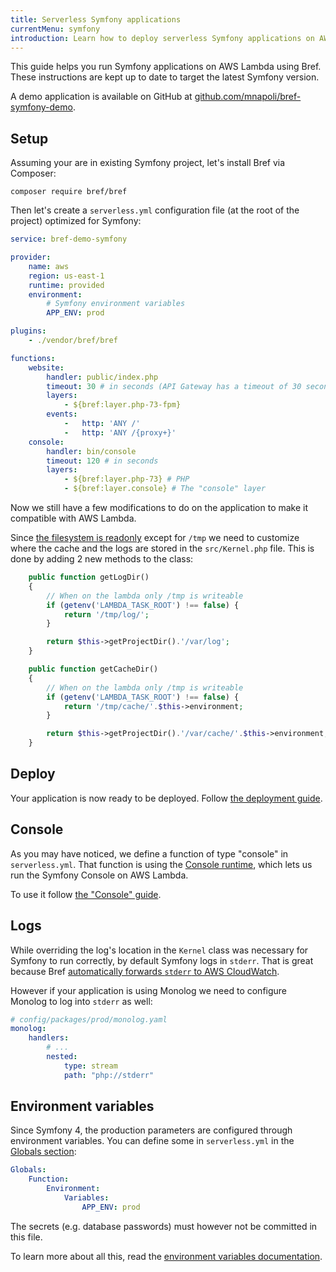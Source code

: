 ```yaml
---
title: Serverless Symfony applications
currentMenu: symfony
introduction: Learn how to deploy serverless Symfony applications on AWS Lambda using Bref.
---
```


This guide helps you run Symfony applications on AWS Lambda using Bref. These instructions are kept up to date to target the latest Symfony version.

A demo application is available on GitHub at [github.com/mnapoli/bref-symfony-demo](https://github.com/mnapoli/bref-symfony-demo).

## Setup

Assuming your are in existing Symfony project, let's install Bref via Composer:

```
composer require bref/bref
```

Then let's create a `serverless.yml` configuration file (at the root of the project) optimized for Symfony:

```yaml
service: bref-demo-symfony

provider:
    name: aws
    region: us-east-1
    runtime: provided
    environment:
        # Symfony environment variables
        APP_ENV: prod

plugins:
    - ./vendor/bref/bref

functions:
    website:
        handler: public/index.php
        timeout: 30 # in seconds (API Gateway has a timeout of 30 seconds)
        layers:
            - ${bref:layer.php-73-fpm}
        events:
            -   http: 'ANY /'
            -   http: 'ANY /{proxy+}'
    console:
        handler: bin/console
        timeout: 120 # in seconds
        layers:
            - ${bref:layer.php-73} # PHP
            - ${bref:layer.console} # The "console" layer
```

Now we still have a few modifications to do on the application to make it compatible with AWS Lambda.

Since [the filesystem is readonly](/docs/environment/storage.md) except for `/tmp` we need to customize where the cache and the logs are stored in the `src/Kernel.php` file. This is done by adding 2 new methods to the class:

```php
    public function getLogDir()
    {
        // When on the lambda only /tmp is writeable
        if (getenv('LAMBDA_TASK_ROOT') !== false) {
            return '/tmp/log/';
        }

        return $this->getProjectDir().'/var/log';
    }

    public function getCacheDir()
    {
        // When on the lambda only /tmp is writeable
        if (getenv('LAMBDA_TASK_ROOT') !== false) {
            return '/tmp/cache/'.$this->environment;
        }

        return $this->getProjectDir().'/var/cache/'.$this->environment;
    }
```

## Deploy

Your application is now ready to be deployed. Follow [the deployment guide](/docs/deploy.md).

## Console

As you may have noticed, we define a function of type "console" in `serverless.yml`. That function is using the [Console runtime](/docs/runtimes/console.md), which lets us run the Symfony Console on AWS Lambda.

To use it follow [the "Console" guide](/docs/runtimes/console.md).

## Logs

While overriding the log's location in the `Kernel` class was necessary for Symfony to run correctly, by default Symfony logs in `stderr`. That is great because Bref [automatically forwards `stderr` to AWS CloudWatch](/docs/environment/logs.md).

However if your application is using Monolog we need to configure Monolog to log into `stderr` as well:

```yaml
# config/packages/prod/monolog.yaml
monolog:
    handlers:
        # ...
        nested:
            type: stream
            path: "php://stderr"
```

## Environment variables

Since Symfony 4, the production parameters are configured through environment variables. You can define some in `serverless.yml` in the [Globals section](https://github.com/awslabs/serverless-application-model/blob/master/docs/globals.rst):

```yaml
Globals:
    Function:
        Environment:
            Variables:
                APP_ENV: prod
```

The secrets (e.g. database passwords) must however not be committed in this file.

To learn more about all this, read the [environment variables documentation](/docs/environment/variables.md).
